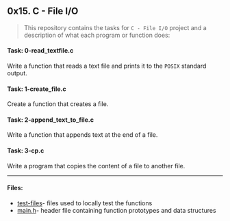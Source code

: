 ## 0x15. C - File I/O

> This repository contains the tasks for `C - File I/O` project and a description of what each program or function does:

#### Task: 0-read_textfile.c
Write a function that reads a text file and prints it to the `POSIX` standard output.

#### Task: 1-create_file.c
Create a function that creates a file.

#### Task: 2-append_text_to_file.c
Write a function that appends text at the end of a file.

#### Task: 3-cp.c
Write a program that copies the content of a file to another file.

___

#### Files:
* [test-files]()- files used to locally test the functions
* [main.h]()- header file containing function prototypes and data structures


